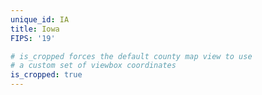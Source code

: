 ```yaml
---
unique_id: IA
title: Iowa
FIPS: '19'

# is_cropped forces the default county map view to use
# a custom set of viewbox coordinates
is_cropped: true
---
```

